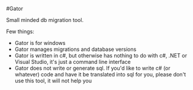 #Gator

Small minded db migration tool.


Few things: 

- Gator is for windows
- Gator manages migrations and database versions
- Gator is written in c#, but otherwise has nothing to do with c#, .NET or Visual Studio, it's just a command line interface
- Gator does not write or generate sql. If you'd like to write c# (or whatever) code and have it be translated into sql for you, please don't use this tool, it will not help you
